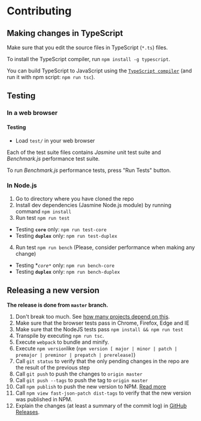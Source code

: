 # Contributing

## Making changes in TypeScript

Make sure that you edit the source files in TypeScript (`*.ts`) files.

To install the TypeScript compiler, run `npm install -g typescript`.

You can build TypeScript to JavaScript using the [`TypeScript compiler`](https://www.typescriptlang.org/docs/tutorial.html)
(and run it with npm script: `npm run tsc`).

## Testing

### In a web browser

#### Testing

 - Load `test/` in your web browser

Each of the test suite files contains *Jasmine* unit test suite and *Benchmark.js* performance test suite.

To run *Benchmark.js* performance tests, press "Run Tests" button.

### In Node.js

1. Go to directory where you have cloned the repo
2. Install dev dependencies (Jasmine Node.js module) by running command `npm install`
3. Run test `npm run test`
 - Testing **`core`** only: `npm run test-core`
 - Testing **`duplex`** only: `npm run test-duplex`
4. Run test `npm run bench` (Please, consider performance when making any change)
 - Testing **`core*`* only: `npm run bench-core`
 - Testing **`duplex`** only: `npm run bench-duplex`


## Releasing a new version

**The release is done from `master` branch.**

1. Don't break too much. See [how many projects depend on this](https://www.npmjs.com/browse/depended/fast-json-patch).
2. Make sure that the browser tests pass in Chrome, Firefox, Edge and IE
3. Make sure that the NodeJS tests pass `npm install && npm run test`
4. Transpile by executing `npm run tsc`.
5. Execute `webpack` to bundle and minify.
6. Execute `npm version`like (`npm version [ major | minor | patch | premajor | preminor | prepatch | prerelease]`)
7. Call `git status` to verify that the only pending changes in the repo are the result of the previous step
8. Call `git push` to push the changes to `origin master`
9. Call `git push --tags` to push the tag to `origin master`
10. Call `npm publish` to push the new version to NPM. [Read more](https://docs.npmjs.com/getting-started/publishing-npm-packages)
11. Call `npm view fast-json-patch dist-tags` to verify that the new version was published in NPM.
12. Explain the changes (at least a summary of the commit log) in [GitHub Releases](https://github.com/Starcounter-Jack/JSON-Patch/releases).
